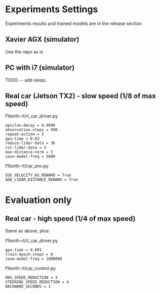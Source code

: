 # Experiments Settings
Experiments results and trained models are in the release section
## Xavier AGX (simulator)
Use the repo as is
## PC with i7 (simulator)
TODO -- add sleep..
## Real car (Jetson TX2) - slow speed (1/8 of max speed)
f1tenth-rl/rl_car_driver.py
```
epsilon-decay = 0.9998
observation-steps = 500
repeat-action = 5
gpu-time = 0.03
reduce-lidar-data = 36
cut-lidar-data = 5
max-distance-norm = 5
save-model-freq = 5000
```
f1tenth-rl/car_env.py
```
USE_VELOCITY_AS_REWARD = True
ADD_LIDAR_DISTANCE_REWARD = True
```
# Evaluation only
## Real car - high speed (1/4 of max speed)
Same as above, plus:

f1tenth-rl/rl_car_driver.py
```
gpu-time = 0.001
train-epoch-steps = 0
save-model-freq = 1000000
```
f1tenth-rl/car_control.py
```
MAX_SPEED_REDUCTION = 4
STEERING_SPEED_REDUCTION = 4
BACKWARD_SECONDS = 2
```